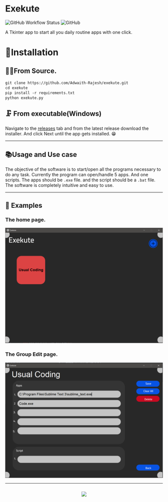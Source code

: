 # Exekute

![GitHub Workflow Status](https://img.shields.io/github/workflow/status/Adwaith-Rajesh/exekute/Testing?label=Testing&style=for-the-badge)
![GitHub](https://img.shields.io/github/license/Adwaith-Rajesh/exekute?style=for-the-badge)

A Tkinter app to start all you daily routine apps with one click.

# 🔻Installation

## 👩‍💻From Source.

```commandline
git clone https://github.com/Adwaith-Rajesh/exekute.git
cd exekute
pip install -r requirements.txt
python exekute.py
```

## 🗜 From executable(Windows)

Navigate to the [releases](https://github.com/Adwaith-Rajesh/exekute/releases) tab and from the latest release download the installer. And click Next until the app gets installed. 😁

---

## 📚Usage and Use case

The objective of the software is to start/open all the programs necessary to do any task. Currently the program can open/handle 5 apps. And one scripts. The apps should be `.exe` file. and the script should be a `.bat` file. The software is completely intuitive and easy to use.

---

## 🎯 Examples

### The home page.

[![Home page](docs/main.PNG)]()

### The Group Edit page.

[![Editor page](docs/editor.PNG)]()

---

<h3 align="center"> <img align="center" src="https://forthebadge.com/images/badges/made-with-python.svg" href="https://python.org" ></h3>
